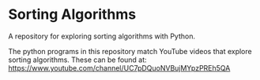 # Sorting Algorithms

A repository for exploring sorting algorithms with Python.

The python programs in this repository match YouTube videos that explore sorting algorithms.
These can be found at: https://www.youtube.com/channel/UC7pDQuoNVBujMYpzPREh5QA
